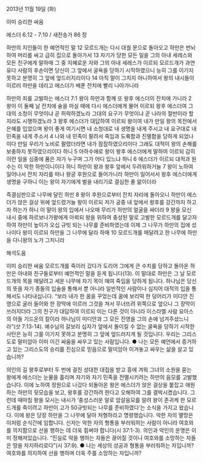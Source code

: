 2013년 11월 19일 (화)

이미 승리한 싸움



에스더 6:12 - 7:10 / 새찬송가 86 장


하만의 지인들이 한 예언적인 말
12 모르드개는 다시 대궐 문으로 돌아오고 하만은 번뇌하여 머리를 싸고 급히 집으로 돌아가서 13 자기가 당한 모든 일을 그의 아내 세레스와 모든 친구에게 말하매 그 중 지혜로운 자와 그의 아내 세레스가 이르되 모르드개가 과연 유다 사람의 후손이면 당신이 그 앞에서 굴욕을 당하기 시작하였으니 능히 그를 이기지 못하고 분명히 그 앞에 엎드러지리이다 14 아직 말이 그치지 아니하여서 왕의 내시들이 이르러 하만을 데리고 에스더가 베푼 잔치에 빨리 나아가니라

하만의 죄를 고발하는 에스더
7:1 왕이 하만과 함께 또 왕후 에스더의 잔치에 가니라 2 왕이 이 둘째 날 잔치에 술을 마실 때에 다시 에스더에게 물어 이르되 왕후 에스더여 그대의 소청이 무엇이냐 곧 허락하겠노라 그대의 요구가 무엇이냐 곧 나라의 절반이라 할지라도 시행하겠노라 3 왕후 에스더가 대답하여 이르되 왕이여 내가 만일 왕의 목전에서 은혜를 입었으며 왕이 좋게 여기시면 내 소청대로 내 생명을 내게 주시고 내 요구대로 내 민족을 내게 주소서 4 나와 내 민족이 팔려서 죽임과 도륙함과 진멸함을 당하게 되었나이다 만일 우리가 노비로 팔렸더라면 내가 잠잠하였으리이다 그래도 대적이 왕의 손해를 보충하지 못하였으리이다 하니 5 아하수에로 왕이 왕후 에스더에게 말하여 이르되 감히 이런 일을 심중에 품은 자가 누구며 그가 어디 있느냐 하니 6 에스더가 이르되 대적과 원수는 이 악한 하만이니이다 하니 하만이 왕과 왕후 앞에서 두려워하거늘 7 왕이 노하여 일어나서 잔치 자리를 떠나 왕궁 후원으로 들어가니라 하만이 일어서서 왕후 에스더에게 생명을 구하니 이는 왕이 자기에게 벌을 내리기로 결심한 줄 앎이더라

즉결심판으로 나무에 달린 하만
8 왕이 후원으로부터 잔치 자리에 돌아오니 하만이 에스더가 앉은 걸상 위에 엎드렸거늘 왕이 이르되 저가 궁중 내 앞에서 왕후를 강간까지 하고자 하는가 하니 이 말이 왕의 입에서 나오매 무리가 하만의 얼굴을 싸더라 9 왕을 모신 내시 중에 하르보나가왕에게 아뢰되 왕을 위하여 충성된 말로 고발한 모르드개를 달고자 하여 하만이 높이가 오십 규빗 되는 나무를 준비하였는데 이제 그 나무가 하만의 집에 섰나이다 왕이 이르되 하만을 그 나무에 달라 하매 10 모르드개를 매달려고 한 나무에 하만을 다니왕의 노가 그치니라

해석도움





이미 승리한 싸움
모르드개를 죽이러 갔다가 도리어 그에게 큰 수치를 당하고 돌아온 하만은 아내와 친구들로부터 예언적인 말을 듣게 됩니다(13). 이 말대로 하만은 그 날 모르드개의 목을 매달려고 세운 나무에 자기 목이 매여 죽임을 당하게 됩니다. 하나님은 당신의 뜻을 자기 종들의 입술을 통해서 뿐 아니라 일반적인 사람이나 심지어 대적의 입을 통해서도 나타내십니다. “보라 내가 한 꿈을 꾸었는데 꿈에 보리떡 한 덩어리가 미디안 진영으로 굴러 들어와 한 장막에 이르러 그것을 쳐서 무너뜨려 위쪽으로 엎으니 그 장막이 쓰러지더라 그의 친구가 대답하여 이르되 이는 다른 것이 아니라 이스라엘 사람 요아스의 아들 기드온의 칼이라 하나님이 미디안과 그 모든 진영을 그의 손에 넘겨주셨느니라”(삿 7:13-14). 예수님의 갈보리 십자가 앞에서 돌이킬 수 없는 굴욕을 당하기 시작한 사탄은 능히 그를 이기지 못하고 분명히 그 앞에 엎드러지게 될 것입니다. 우리는 그리스도로 말미암아 이미 이긴 싸움을 싸우고 있는 사람입니다.
● 나는 모든 예언에서 증거하고 있는 그리스도의 승리를 진심으로 믿음으로 말미암아 이겨놓고 싸우는 삶을 살고 있습니까?

의인의 길
왕후로부터 두 번에 걸친 성대한 대접을 받고 흥에 겨워 그녀의 소원을 묻는 왕에게 에스더는 눈물을 흘리며 자기와 자기 민족을 전멸시키려는 하만의 음모를 고발했습니다. 이에 노하여 정원으로 나갔다 되돌아온 왕은 에스더가 앉은 걸상을 붙잡고 애원하는 하만의 뒷모습을 보고, 왕후를 강간하려 한다고 오해하여 그를 결박시켰습니다. 그런데 때마침 왕을 모시는 내시가 ‘충성스러운 말로 암살음모를 알려 왕이 존귀케 한 모르드개를 죽이려고 하만이 고가 50규빗되는 나무를 준비하였다’는 소식을 가지고 왔습니다. 이에 왕은 당장 하만을 그 나무에 달아 처형하라고 명령했습니다. 악한 자의 멸망은 이처럼 순식간에 임합니다. 신자는 악한 자의 형통을 부러워하는 사람이 아니라 여호와를 의지함으로 선을 행하는 데 더욱 힘써야 합니다(시 37:1-3). 의인과 악인의 운명은 이미 정해져있습니다. “진실로 악을 행하는 자들은 끊어질 것이나 여호와를 소망하는 자들은 땅을 차지하리로다”(시 37:9).
● 나는 세상의 성공과 형통을 부러워하는 자입니까? 여호와를 의지하여 선을 행하며 더욱 주를 소망하는 자입니까?
